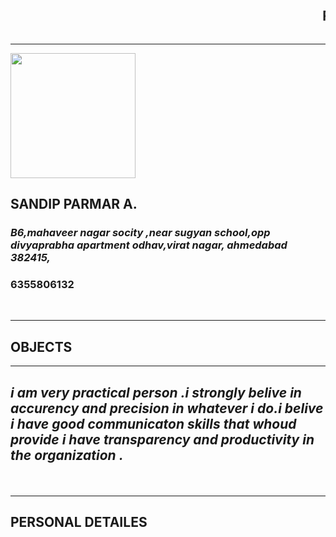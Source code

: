 <!doctype html>

<html> 

<head> <title> RESUME APLLICATION </title>  

</head> 

<body> 

<MARQUEE><h2>  RESUME APPLICATION MAKE BY SANDIP DATED ON 07/05/2022 </H2> </MARQUEE>

<hr/>

<img src="C:\Users\student\Downloads\sandip.jpg" style="height:130x;width:200px;"/>

 <h2> SANDIP PARMAR A.</H2> 

 <H3> <i>B6,mahaveer nagar socity ,near sugyan school,opp divyaprabha apartment odhav,virat nagar, ahmedabad 382415, </i></h3> 

<h3> 6355806132 </h3><br>

<hr><h2> <b>OBJECTS</b></h2> 

<hr>

 <h2> <p><i> i am  very practical person .i strongly belive in accurency and precision in whatever i do.i belive i have good communicaton skills that whoud provide i have transparency and productivity in the organization .</i></p> </h2> 

<br>

<hr><h2> <b>PERSONAL DETAILES </b></h2>
  </html>
  </body>

